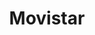---
title: "Movistar"
url: /ciudad-guayana-puerto-ordaz/movistar-avenida-guayana-4/
shop: teléfono móvil
---